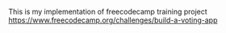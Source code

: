This is my implementation of freecodecamp training project https://www.freecodecamp.org/challenges/build-a-voting-app
